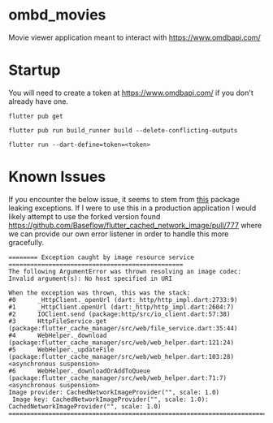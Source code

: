 # ombd_movies
Movie viewer application meant to interact with https://www.omdbapi.com/

# Startup

You will need to create a token at https://www.omdbapi.com/ if you don't already have one.

```
flutter pub get

flutter pub run build_runner build --delete-conflicting-outputs

flutter run --dart-define=token=<token>
```

# Known Issues

If you encounter the below issue, it seems to stem from [this](https://github.com/Baseflow/flutter_cached_network_image) package leaking exceptions. If I were
to use this in a production application I would likely attempt to use the forked version found
https://github.com/Baseflow/flutter_cached_network_image/pull/777 where we can provide our
own error listener in order to handle this more gracefully.

```
======== Exception caught by image resource service ================================================
The following ArgumentError was thrown resolving an image codec:
Invalid argument(s): No host specified in URI

When the exception was thrown, this was the stack: 
#0      _HttpClient._openUrl (dart:_http/http_impl.dart:2733:9)
#1      _HttpClient.openUrl (dart:_http/http_impl.dart:2604:7)
#2      IOClient.send (package:http/src/io_client.dart:57:38)
#3      HttpFileService.get (package:flutter_cache_manager/src/web/file_service.dart:35:44)
#4      WebHelper._download (package:flutter_cache_manager/src/web/web_helper.dart:121:24)
#5      WebHelper._updateFile (package:flutter_cache_manager/src/web/web_helper.dart:103:28)
<asynchronous suspension>
#6      WebHelper._downloadOrAddToQueue (package:flutter_cache_manager/src/web/web_helper.dart:71:7)
<asynchronous suspension>
Image provider: CachedNetworkImageProvider("", scale: 1.0) 
 Image key: CachedNetworkImageProvider("", scale: 1.0): CachedNetworkImageProvider("", scale: 1.0)
====================================================================================================
```
